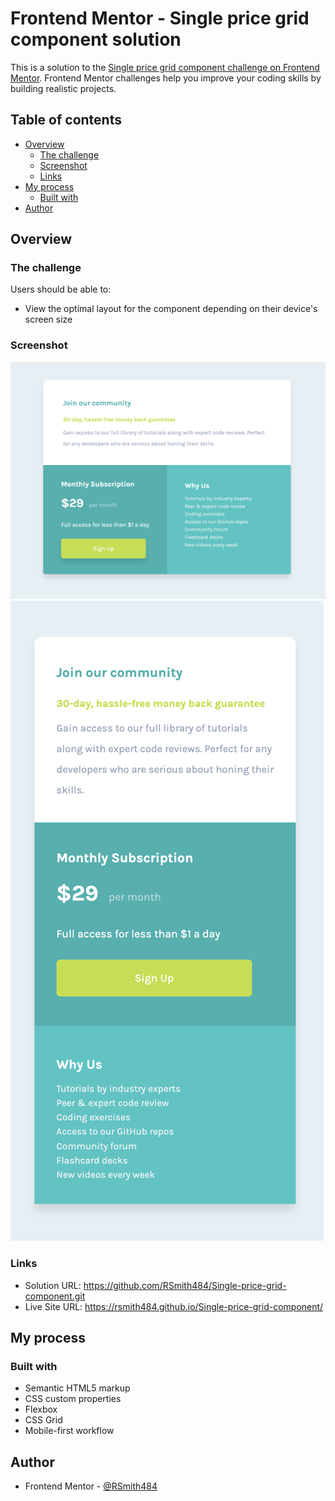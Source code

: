 # Frontend Mentor - Single price grid component solution

This is a solution to the [Single price grid component challenge on Frontend Mentor](https://www.frontendmentor.io/challenges/single-price-grid-component-5ce41129d0ff452fec5abbbc). Frontend Mentor challenges help you improve your coding skills by building realistic projects. 

## Table of contents

- [Overview](#overview)
  - [The challenge](#the-challenge)
  - [Screenshot](#screenshot)
  - [Links](#links)
- [My process](#my-process)
  - [Built with](#built-with)
- [Author](#author)

## Overview

### The challenge

Users should be able to:

- View the optimal layout for the component depending on their device's screen size

### Screenshot

![](./screenshot-desktop.png)
![](./screenshot-mobile.png)

### Links

- Solution URL: https://github.com/RSmith484/Single-price-grid-component.git
- Live Site URL: https://rsmith484.github.io/Single-price-grid-component/

## My process

### Built with

- Semantic HTML5 markup
- CSS custom properties
- Flexbox
- CSS Grid
- Mobile-first workflow

## Author

- Frontend Mentor - [@RSmith484](https://www.frontendmentor.io/profile/rsmith484)

